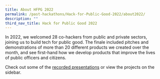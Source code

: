 ```yaml
---
title: About HFPG 2022
permalink: /past-hackathons/Hack-for-Public-Good-2022/about2022/
description: ""
third_nav_title: Hack for Public Good 2022
---
```

In 2022, we welcomed 28 co-hackers from public and private sectors, joining us to build tech for public good. The finale included pitches and demonstrations of more than 20 different products we created over the month, and see first-hand how we develop products that improve the lives of public officers and citizens.

Check out some of the [recorded presentations](https://youtube.com/playlist?list=PLTH8_3Fv0EeeJi-cVoXV7oXmROTDz6I38) or view the projects on the sidebar.